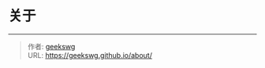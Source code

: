 # 关于




---

> 作者: [geekswg](https://geekswg.github.io)  
> URL: https://geekswg.github.io/about/  

